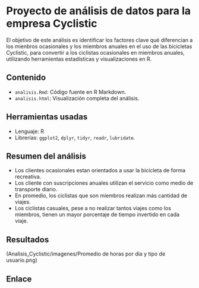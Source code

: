# Proyecto de análisis de datos para la empresa  Cyclistic

El objetivo de este análisis es identificar los factores clave qué diferencian a los mienbros ocasionales y los miembros
anuales en el uso de las bicicletas Cyclistic, para convertir a los ciclistas ocasionales en miembros anuales, utilizando herramientas estadísticas y visualizaciones en R.

## Contenido
- `analisis.Rmd`: Código fuente en R Markdown.
- `analisis.html`: Visualización completa del análisis.

## Herramientas usadas
- Lenguaje: R
- Librerías: `ggplot2`, `dplyr`, `tidyr`, `readr`, `lubridate`.

## Resumen del análisis
- Los clientes ocasionales estan orientados a usar la bicicleta de forma recreativa.
- Los cliente con suscripciones anuales utilizan el servicio como medio de transporte diario.
- En promedio, los ciclistas que son miembros realizan más cantidad de viajes.
- Los ciclistas casuales, pese a no realizar tantos viajes como los miembros, tienen un mayor porcentaje de tiempo invertido en cada viaje.

## Resultados

(Analisis_Cyclistic/imagenes/Promedio de horas por dia y tipo de usuario.png)

## Enlace
[Ver análisis completo en HTML]:(https://github.com/hlmm7/Analisis_Cyclistic/blob/main/Proyecto_cyclistic.html)
